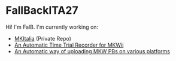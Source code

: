 # FallBackITA27
Hi! I'm FalB. I'm currently working on:
- [MKItalia](http://165.232.116.130/it/) (Private Repo)
- [An Automatic Time Trial Recorder for MKWii](https://github.com/FallBackITA27/Auto-TT-Rec-PlusPlus)
- [An Automatic way of uploading MKW PBs on various platforms](https://github.com/FallBackITA27/Auto-Updater-MKL-MKWPP)